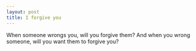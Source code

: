 ```yaml
---
layout: post
title: I forgive you
---
```


When someone wrongs you, will you forgive them? And when you wrong someone, will you want them to forgive you?
